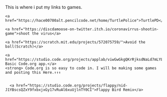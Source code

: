 <!doctype html>
<html lang="en">
  <head>
    <meta charset="utf-8">
    <title>Hacer00700</title>
  </head>
  <body>
<p>
  This is where i put my links to games.
  
    
    <a href="https://hace00700alt.pencilcode.net/home/TurtlePolice">TurtlePD</a>
    
    <a href="https://discdamoose-on-twitter.itch.io/coronavirrus-shootin-game">shoot the virus</a>
    
    <a href="https://scratch.mit.edu/projects/572075759/">Avoid the ball(Scratch)</a>
     
    <a href="https://studio.code.org/projects/applab/viwGwGkgQKrRjksdNaLd7mLYLzzAVMO5sevESCpndjM">My Basic Code.org app.</a>
    <strong> Code.org is so easy to code in. I will be making some games and posting this Here.↑↑↑
      
      
      <a href="https://studio.code.org/projects/flappy/nid-J1YBscsQZxY9fxbxjxGy17vRuAl6xuUjlnTY0CI">Flappy Bird Remix</a>

  
  </body>
</html>
